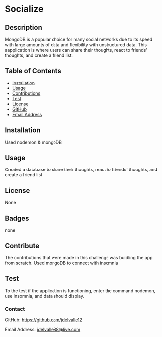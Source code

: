 # Socialize


## Description

MongoDB is a popular choice for many social networks due to its speed with large amounts of data and flexibility with unstructured data. This aapplication is where users can share their thoughts, react to friends’ thoughts, and create a friend list. 


## Table of Contents


* [Installation](#installation)
* [Usage](#usage)
* [Contributions](#contributions)
* [Test](#tests)
* [License](#license)
* [GitHub](#github)
* [Email Address](#emailaddress)

## Installation

Used nodemon & mongoDB


## Usage

Created a database to share their thoughts, react to friends’ thoughts, and create a friend list


## License

None


## Badges

none

## Contribute

The contributions that were made in this challenge was buidling the app from scratch. Used mongoDB to connect with insomnia
 

## Test

To the test if the application is functioning, enter the command nodemon, use insomnia, and data should display. 


### Contact

GitHub: https://github.com/jdelvalle12

Email Address: jdelvalle88@live.com